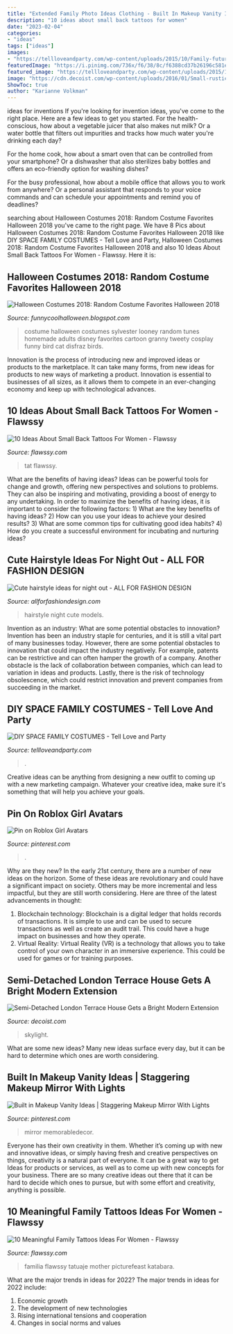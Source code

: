 ```yaml
---
title: "Extended Family Photo Ideas Clothing - Built In Makeup Vanity Ideas"
description: "10 ideas about small back tattoos for women"
date: "2023-02-04"
categories:
- "ideas"
tags: ["ideas"]
images:
- "https://tellloveandparty.com/wp-content/uploads/2015/10/Family-futuristic-costume-Tell-love-and-Party.jpg"
featuredImage: "https://i.pinimg.com/736x/f6/38/8c/f6388cd37b26196c581e69a63083e4e0.jpg"
featured_image: "https://tellloveandparty.com/wp-content/uploads/2015/10/Family-futuristic-costume-Tell-love-and-Party.jpg"
image: "https://cdn.decoist.com/wp-content/uploads/2016/01/Small-rustic-bathroom-with-brick-walls-and-skylight.jpg"
ShowToc: true
author: "Karianne Volkman"
---
```



ideas for inventions
If you're looking for invention ideas, you've come to the right place. Here are a few ideas to get you started.
For the health-conscious, how about a vegetable juicer that also makes nut milk? Or a water bottle that filters out impurities and tracks how much water you're drinking each day?

For the home cook, how about a smart oven that can be controlled from your smartphone? Or a dishwasher that also sterilizes baby bottles and offers an eco-friendly option for washing dishes?

For the busy professional, how about a mobile office that allows you to work from anywhere? Or a personal assistant that responds to your voice commands and can schedule your appointments and remind you of deadlines?

	

		
searching about Halloween Costumes 2018: Random Costume Favorites Halloween 2018 you've came to the right page. We have 8 Pics about Halloween Costumes 2018: Random Costume Favorites Halloween 2018 like DIY SPACE FAMILY COSTUMES - Tell Love and Party, Halloween Costumes 2018: Random Costume Favorites Halloween 2018 and also 10 Ideas About Small Back Tattoos For Women - Flawssy. Here it is:
		
    
## Halloween Costumes 2018: Random Costume Favorites Halloween 2018

<img loading=lazy src="http://3.bp.blogspot.com/-wnW9kq28YvI/UkYbA0LqdgI/AAAAAAAAH74/0OBAnrjteQI/s1600/55937b857980785c1063e35a5f1b8b71.jpg" onerror="this.onerror=null;this.src='https://tse2.mm.bing.net/th?id=OIP.c3boVh2eZmtzO9YEVIS4AQHaJ9&amp;pid=15.1';" alt="Halloween Costumes 2018: Random Costume Favorites Halloween 2018">

_Source: funnycoolhalloween.blogspot.com_

>costume halloween costumes sylvester looney random tunes homemade adults disney favorites cartoon granny tweety cosplay funny bird cat disfraz birds. 

	

Innovation is the process of introducing new and improved ideas or products to the marketplace. It can take many forms, from new ideas for products to new ways of marketing a product. Innovation is essential to businesses of all sizes, as it allows them to compete in an ever-changing economy and keep up with technological advances.

    
## 10 Ideas About Small Back Tattoos For Women - Flawssy

<img loading=lazy src="https://www.flawssy.com/wp-content/uploads/2016/06/2016-small-back-tattoos-for-womens.jpg" onerror="this.onerror=null;this.src='https://tse1.mm.bing.net/th?id=OIP.eAaBir_AuQaaFOhXoBy46wHaLH&amp;pid=15.1';" alt="10 Ideas About Small Back Tattoos For Women - Flawssy">

_Source: flawssy.com_

>tat flawssy. 

	

What are the benefits of having ideas?
Ideas can be powerful tools for change and growth, offering new perspectives and solutions to problems. They can also be inspiring and motivating, providing a boost of energy to any undertaking. In order to maximize the benefits of having ideas, it is important to consider the following factors: 1) What are the key benefits of having ideas? 2) How can you use your ideas to achieve your desired results? 3) What are some common tips for cultivating good idea habits? 4) How do you create a successful environment for incubating and nurturing ideas?

    
## Cute Hairstyle Ideas For Night Out - ALL FOR FASHION DESIGN

<img loading=lazy src="https://allforfashiondesign.com/wp-content/uploads/2013/04/frizura-23.jpg" onerror="this.onerror=null;this.src='https://tse2.mm.bing.net/th?id=OIP.GN9RV8V0T_0BsWX8tJmDYAHaJ4&amp;pid=15.1';" alt="Cute hairstyle ideas for night out - ALL FOR FASHION DESIGN">

_Source: allforfashiondesign.com_

>hairstyle night cute models. 

	

Invention as an industry: What are some potential obstacles to innovation?
Invention has been an industry staple for centuries, and it is still a vital part of many businesses today. However, there are some potential obstacles to innovation that could impact the industry negatively. For example, patents can be restrictive and can often hamper the growth of a company. Another obstacle is the lack of collaboration between companies, which can lead to variation in ideas and products. Lastly, there is the risk of technology obsolescence, which could restrict innovation and prevent companies from succeeding in the market.

    
## DIY SPACE FAMILY COSTUMES - Tell Love And Party

<img loading=lazy src="https://tellloveandparty.com/wp-content/uploads/2015/10/Family-futuristic-costume-Tell-love-and-Party.jpg" onerror="this.onerror=null;this.src='https://tse2.mm.bing.net/th?id=OIP.xJ-hfe25Dz0voMJ-kbmWhQHaLH&amp;pid=15.1';" alt="DIY SPACE FAMILY COSTUMES - Tell Love and Party">

_Source: tellloveandparty.com_

>. 

	

Creative ideas can be anything from designing a new outfit to coming up with a new marketing campaign. Whatever your creative idea, make sure it's something that will help you achieve your goals.

    
## Pin On Roblox Girl Avatars

<img loading=lazy src="https://i.pinimg.com/736x/f6/38/8c/f6388cd37b26196c581e69a63083e4e0.jpg" onerror="this.onerror=null;this.src='https://tse4.mm.bing.net/th?id=OIP.fw_LcuGmBSArqHmmExiwLgHaNL&amp;pid=15.1';" alt="Pin on Roblox Girl Avatars">

_Source: pinterest.com_

>. 

	

Why are they new?
In the early 21st century, there are a number of new ideas on the horizon. Some of these ideas are revolutionary and could have a significant impact on society. Others may be more incremental and less impactful, but they are still worth considering. Here are three of the latest advancements in thought: 
1) Blockchain technology: Blockchain is a digital ledger that holds records of transactions. It is simple to use and can be used to secure transactions as well as create an audit trail. This could have a huge impact on businesses and how they operate. 
2) Virtual Reality: Virtual Reality (VR) is a technology that allows you to take control of your own character in an immersive experience. This could be used for games or for training purposes.

    
## Semi-Detached London Terrace House Gets A Bright Modern Extension

<img loading=lazy src="https://cdn.decoist.com/wp-content/uploads/2016/01/Small-rustic-bathroom-with-brick-walls-and-skylight.jpg" onerror="this.onerror=null;this.src='https://tse3.mm.bing.net/th?id=OIP.06Tr7qSE1yiyfXkQkECY_AHaMG&amp;pid=15.1';" alt="Semi-Detached London Terrace House Gets a Bright Modern Extension">

_Source: decoist.com_

>skylight. 

	

What are some new ideas?
Many new ideas surface every day, but it can be hard to determine which ones are worth considering.

    
## Built In Makeup Vanity Ideas | Staggering Makeup Mirror With Lights

<img loading=lazy src="https://i.pinimg.com/736x/bc/bd/ce/bcbdceddb67b521b85eff4c3022ed6b5.jpg" onerror="this.onerror=null;this.src='https://tse3.mm.bing.net/th?id=OIP.sA7BT9F5VRnIRK8kki0zFQHaLH&amp;pid=15.1';" alt="Built in Makeup Vanity Ideas | Staggering Makeup Mirror With Lights">

_Source: pinterest.com_

>mirror memorabledecor. 

	

Everyone has their own creativity in them. Whether it’s coming up with new and innovative ideas, or simply having fresh and creative perspectives on things, creativity is a natural part of everyone. It can be a great way to get Ideas for products or services, as well as to come up with new concepts for your business. There are so many creative ideas out there that it can be hard to decide which ones to pursue, but with some effort and creativity, anything is possible.

    
## 10 Meaningful Family Tattoos Ideas For Women - Flawssy

<img loading=lazy src="https://www.flawssy.com/wp-content/uploads/2016/06/Faith-Cross-Tattoo-On-Wrist-2.jpg" onerror="this.onerror=null;this.src='https://tse2.mm.bing.net/th?id=OIP.IM5wU47rzJy47ibtaqmDrwHaJ6&amp;pid=15.1';" alt="10 Meaningful Family Tattoos Ideas For Women - Flawssy">

_Source: flawssy.com_

>familia flawssy tatuaje mother picturefeast katabara. 

	

What are the major trends in ideas for 2022?
The major trends in ideas for 2022 include: 
1. Economic growth 
2. The development of new technologies 
3. Rising international tensions and cooperation 
4. Changes in social norms and values 

